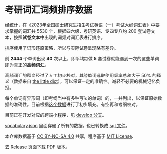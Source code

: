 # 考研词汇词频排序数据

经统计，在《2023年全国硕士研究生招生考试英语（一）考试大纲词汇表》中要求掌握的词汇共 5530 个，根据四六级、考研英语、专四专八约 200 套试卷文本，按照**试卷文本中**出现的词频对词汇表进行排序。

排序使用了词形还原策略，所以与实际试卷呈现略有差异。

前 **2444** 个单词出现 **40** 次以上，即平均每做 **5** 套试卷就能遇到一次的这些单词即为真正的**高频词汇**。

高频词汇的释义经过了人工初步校对，其他单词选取使用频率总和大于 50% 的释义（数据来自 [the little dict](http://louischeung.top:225/mdict%E8%AF%8D%E5%85%B8%E5%8C%85/The%20Little%20Dict/)），可以保证一定的准确性。减轻不必要的机械记忆负担。

每个单词有异形词（即考纲当中有多种写法的单词）的，一并列出，以保证原始数据的准确性。目前根据[这个数据](https://github.com/awxiaoxian2020/spelling-variations/blob/dev/src/bydictionary.json)进行了初步填充。有空再和考纲校对。

目前正在开发对应的跨端小程序，见 [develop 分支](https://github.com/awxiaoxian2020/NETEMVocabulary/tree/develop)。

[vocabulary.json](https://github.com/awxiaoxian2020/NETEMVocabulary/blob/master/vocabulary.json) 里面存储了所有的数据。也已转换成 [sql 文件](https://github.com/awxiaoxian2020/NETEMVocabulary/blob/master/vocabulary.sql)。

本仓库数据基于 [CC BY-NC-SA 4.0](https://creativecommons.org/licenses/by-nc-sa/4.0/) 共享，程序基于 [MIT License](https://github.com/awxiaoxian2020/NETEMVocabulary/blob/master/LICENSE).

去 [Release 页面](https://github.com/awxiaoxian2020/NETEMVocabulary/releases)下载 PDF 版本。
